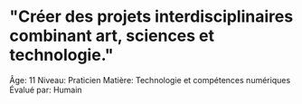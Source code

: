 # "Créer des projets interdisciplinaires combinant art, sciences et technologie."

Âge: 11
Niveau: Praticien
Matière: Technologie et compétences numériques
Évalué par: Humain